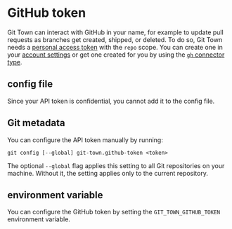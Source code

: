 # GitHub token

Git Town can interact with GitHub in your name, for example to update pull
requests as branches get created, shipped, or deleted. To do so, Git Town needs
a
[personal access token](https://docs.github.com/en/authentication/keeping-your-account-and-data-secure/creating-a-personal-access-token)
with the `repo` scope. You can create one in your
[account settings](https://github.com/settings/tokens/new) or get one created
for you by using the [`gh` connector type](github-connector.md).

## config file

Since your API token is confidential, you cannot add it to the config file.

## Git metadata

You can configure the API token manually by running:

```wrap
git config [--global] git-town.github-token <token>
```

The optional `--global` flag applies this setting to all Git repositories on
your machine. Without it, the setting applies only to the current repository.

## environment variable

You can configure the GitHub token by setting the `GIT_TOWN_GITHUB_TOKEN`
environment variable.
